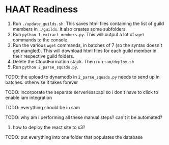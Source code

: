 # HAAT Readiness

1. Run `./update_guilds.sh`. This saves html files containing the list of guild members in `./guilds`. It also creates some subfolders.
1. Run `python 1_extract_members.py`. This will output a lot of `wget` commands to the console.
1. Run the various `wget` commands, in batches of 7 (so the syntax doesn't get mangled). This will download html files for each guild member in their respective guild folders.
1. Delete the CloudFormation stack. Then run `sam/deploy.sh`
1. Run `python 2_parse_squads.py`.



TODO: the upload to dynamodb in `2_parse_squads.py` needs to send up in batches. otherwise it takes forever

TODO: incorporate the separate serverless::api so i don't have to click to enable iam integration

TODO: everything should be in sam

TODO: why am i performing all these manual steps? can't it be automated?

1. how to deploy the react site to s3?

TODO: put everything into one folder that populates the database